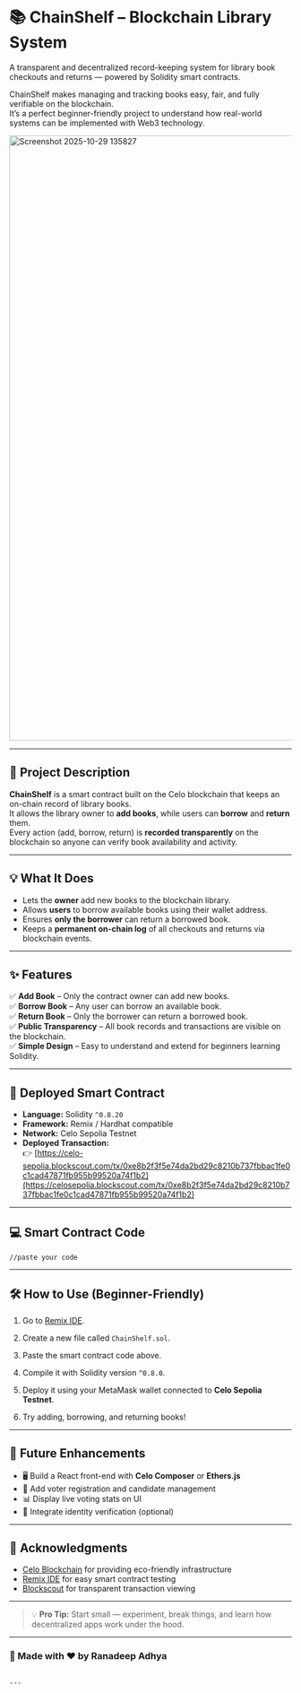 # 📚 ChainShelf – Blockchain Library System

A transparent and decentralized record-keeping system for library book checkouts and returns — powered by Solidity smart contracts.  

ChainShelf makes managing and tracking books easy, fair, and fully verifiable on the blockchain.  
It’s a perfect beginner-friendly project to understand how real-world systems can be implemented with Web3 technology.

<img width="1920" height="1080" alt="Screenshot 2025-10-29 135827" src="https://github.com/user-attachments/assets/40527212-cff6-4bb4-bca0-9dafe8769967" />



---

## 🚀 Project Description

**ChainShelf** is a smart contract built on the Celo blockchain that keeps an on-chain record of library books.  
It allows the library owner to **add books**, while users can **borrow** and **return** them.  
Every action (add, borrow, return) is **recorded transparently** on the blockchain so anyone can verify book availability and activity.

---

## 💡 What It Does

- Lets the **owner** add new books to the blockchain library.  
- Allows **users** to borrow available books using their wallet address.  
- Ensures **only the borrower** can return a borrowed book.  
- Keeps a **permanent on-chain log** of all checkouts and returns via blockchain events.  

---

## ✨ Features

✅ **Add Book** – Only the contract owner can add new books.  
✅ **Borrow Book** – Any user can borrow an available book.  
✅ **Return Book** – Only the borrower can return a borrowed book.  
✅ **Public Transparency** – All book records and transactions are visible on the blockchain.  
✅ **Simple Design** – Easy to understand and extend for beginners learning Solidity.  

---

## 🔗 Deployed Smart Contract

- **Language:** Solidity `^0.8.20`  
- **Framework:** Remix / Hardhat compatible  
- **Network:** Celo Sepolia Testnet  
- **Deployed Transaction:**  
  👉 [https://celo-sepolia.blockscout.com/tx/0xe8b2f3f5e74da2bd29c8210b737fbbac1fe0c1cad47871fb955b99520a74f1b2](https://celosepolia.blockscout.com/tx/0xe8b2f3f5e74da2bd29c8210b737fbbac1fe0c1cad47871fb955b99520a74f1b2)

---

## 💻 Smart Contract Code

```solidity
//paste your code
````

---


## 🛠️ How to Use (Beginner-Friendly)

1. Go to [Remix IDE](https://remix.ethereum.org/).

2. Create a new file called `ChainShelf.sol`.

3. Paste the smart contract code above.

4. Compile it with Solidity version `^0.8.0`.

5. Deploy it using your MetaMask wallet connected to **Celo Sepolia Testnet**.

6. Try adding, borrowing, and returning books!

---

## 🧩 Future Enhancements

* 🖥️ Build a React front-end with **Celo Composer** or **Ethers.js**
* 🧾 Add voter registration and candidate management
* 📊 Display live voting stats on UI
* 🔐 Integrate identity verification (optional)

---

## 🙌 Acknowledgments

* [Celo Blockchain](https://celo.org/) for providing eco-friendly infrastructure
* [Remix IDE](https://remix.ethereum.org/) for easy smart contract testing
* [Blockscout](https://blockscout.com/) for transparent transaction viewing

---

> 💡 **Pro Tip:** Start small — experiment, break things, and learn how decentralized apps work under the hood.

---

### 🧠 Made with ❤️ by Ranadeep Adhya

```

---
